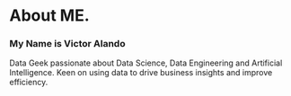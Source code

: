 # About ME.
### My Name is Victor Alando 

Data Geek passionate about Data Science, Data Engineering and Artificial Intelligence. Keen on using data to drive business insights and improve efficiency.

<!---
WebXpertAlando/WebXpertAlando is a ✨ special ✨ repository because its `README.md` (this file) appears on your GitHub profile.
You can click the Preview link to take a look at your changes.
--->
